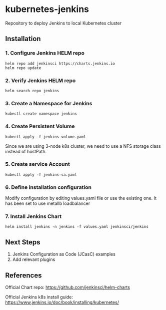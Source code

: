 # kubernetes-jenkins
Repository to deploy Jenkins to local Kubernetes cluster

## Installation
### 1. Configure Jenkins HELM repo
```
helm repo add jenkinsci https://charts.jenkins.io
helm repo update
```

### 2. Verify Jenkins HELM repo
`helm search repo jenkins`

### 3. Create a Namespace for Jenkins
`kubectl create namespace jenkins`

### 4. Create Persistent Volume
`kubectl apply -f jenkins-volume.yaml`

Since we are using 3-node k8s cluster, we need to use a NFS storage class instead of hostPath.

### 5. Create service Account
`kubectl apply -f jenkins-sa.yaml`

### 6. Define installation configuration
Modify configuration by editing values.yaml file or use the existing one. It has been set to use metallb loadbalancer

### 7. Install Jenkins Chart
`helm install jenkins -n jenkins -f values.yaml jenkinsci/jenkins`

## Next Steps
1. Jenkins Configuration as Code (JCasC) examples
2. Add relevant plugins

## References
Official Chart repo: https://github.com/jenkinsci/helm-charts

Official Jenkins k8s install guide: https://www.jenkins.io/doc/book/installing/kubernetes/

